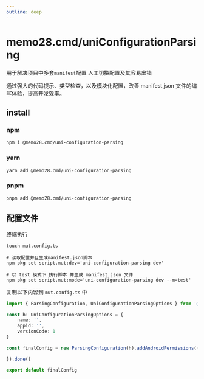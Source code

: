 ```yaml
---
outline: deep
---
```


# memo28.cmd/uniConfigurationParsing

用于解决项目中多套`manifest`配置 人工切换配置及其容易出错

通过强大的代码提示、类型检查，以及模块化配置，改善 manifest.json 文件的编写体验，提高开发效率。


## install

### npm

``` shell
npm i @memo28.cmd/uni-configuration-parsing
```

### yarn

``` shell
yarn add @memo28.cmd/uni-configuration-parsing
```

### pnpm

``` shell
pnpm add @memo28.cmd/uni-configuration-parsing
```

## 配置文件

终端执行

```shell
touch mut.config.ts
```

```shell
# 读取配置并且生成manifest.json脚本
npm pkg set script.mut:dev='uni-configuration-parsing dev'
```

```shell
# 以 test 模式下 执行脚本 并生成 manifest.json 文件
npm pkg set script.mut:mode='uni-configuration-parsing dev --m=test'
```

复制以下内容到 `mut.config.ts` 中

```ts
import { ParsingConfiguration, UniConfigurationParsingOptions } from '@memo28.cmd/uni-configuration-parsing';

const h: UniConfigurationParsingOptions = {
    name: '',
    appid: '',
    versionCode: 1
}

const finalConfig = new ParsingConfiguration(h).addAndroidPermissions((config) => {

}).done()

export default finalConfig
```
